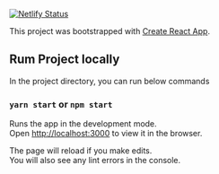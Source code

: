 [![Netlify Status](https://api.netlify.com/api/v1/badges/15d892fc-f9a0-40b5-9779-aae1e547a36f/deploy-status)](https://app.netlify.com/sites/musing-cray-349d23/deploys)

This project was bootstrapped with [Create React App](https://github.com/facebook/create-react-app).

## Rum Project locally

In the project directory, you can run below commands

### `yarn start` or `npm start`

Runs the app in the development mode.<br />
Open [http://localhost:3000](http://localhost:3000) to view it in the browser.

The page will reload if you make edits.<br />
You will also see any lint errors in the console.